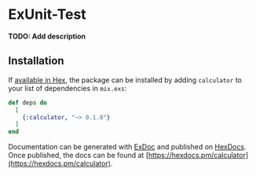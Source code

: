 # ExUnit-Test

**TODO: Add description**

## Installation

If [available in Hex](https://hex.pm/docs/publish), the package can be installed
by adding `calculator` to your list of dependencies in `mix.exs`:

```elixir
def deps do
  [
    {:calculator, "~> 0.1.0"}
  ]
end
```

Documentation can be generated with [ExDoc](https://github.com/elixir-lang/ex_doc)
and published on [HexDocs](https://hexdocs.pm). Once published, the docs can
be found at [https://hexdocs.pm/calculator](https://hexdocs.pm/calculator).

